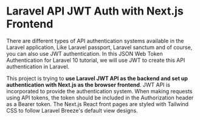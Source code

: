 # Laravel API JWT Auth with Next.js Frontend

There are different types of API authentication systems available in the Laravel application, Like Laravel passport, Laravel sanctum and of course, you can also use JWT authentication. In this JSON Web Token Authentication for Laravel 10 tutorial, we will use JWT to create this API authentication in Laravel.

This project is trying to **use Laravel JWT API as the backend and set up authentication with Next.js as the browser frontend**. JWT API is incorporated to provide the authentication system.
When making requests using API tokens, the token should be included in the Authorization header as a Bearer token.
The Next.js React front pages are styled with Tailwind CSS to follow Laravel Breeze&apos;s default view designs. 
 

